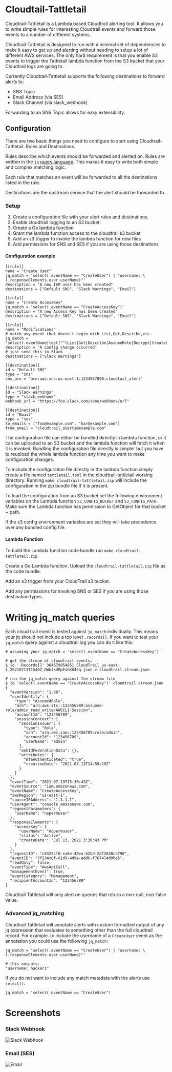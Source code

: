 # Cloudtail-Tattletail

Cloudtrail-Tattletail is a Lambda based Cloudtrail alerting tool. It allows you to write simple rules for interesting Cloudtrail events and forward those events to a number of different systems.

Cloudtrail-Tattletail is designed to run with a minimal set of dependencies to make it easy to get up and alerting without needing to setup a lot of different AWS services. The only hard requirement is that you enable S3 events to trigger the Tattletail lambda function from the S3 bucket that your Cloudtrail logs are going to.

Currently Cloudtrail-Tattletail supports the following destinations to forward alerts to:
- SNS Topic
- Email Address (via SES)
- Slack Channel (via slack_webhook)

Forwarding to an SNS Topic allows for easy extensibility.

## Configuration

There are two basic things you need to configure to start using Cloudtrail-Tattletail: Rules and Destinations.

Rules describe which events should be forwarded and alerted on. Rules are written in the `jq` [query language](https://stedolan.github.io/jq/manual/). This makes it easy to write both simple and complex matching logic.

Each rule that matches an event will be forwarded to all the destinations listed in the rule.

Destinations are the upstream service that the alert should be forwarded to.

### Setup

1. Create a configuration file with your alert rules and destinations.
1. Enable cloudtrail logging to an S3 bucket.
1. Create a Go lambda function
1. Grant the lambda function access to the cloudtrail s3 bucket
1. Add an s3 trigger to invoke the lambda function for new files
1. Add permissions for SNS and SES if you are using those destinations

#### Configuration example

```
[[rule]]
name = "Create User"
jq_match = 'select(.eventName == "CreateUser") | "username: \(.responseElements.user.userName)"'
description = "A new IAM user has been created"
destinations = ["Default SNS", "Slack Warnings", "Email"]

[[rule]]
name = "Create AccessKey"
jq_match = 'select(.eventName == "CreateAccessKey")'
description = "A new Access Key has been created"
destinations = ["Default SNS", "Slack Warnings", "Email"]

[[rule]]
name = "Modifications"
# match any event that doesn't begin with List,Get,Describe,etc.
jq_match = 'select(.eventName|test("^(List|Get|Describe|AssumeRole|Decrypt|CreateLog|ConsoleLogin)")|not)'
description = 'A config change occurred'
# just send this to Slack
destinations = ["Slack Warnings"]

[[destination]]
id = "Default SNS"
type = "sns"
sns_arn = "arn:aws:sns:us-east-1:1234567890:cloudtail_alert"

[[destination]]
id = "Slack Warnings"
type = "slack_webhook"
webhook_url = "https://foo.slack.com/some/webhook/url"

[[destination]]
id = "Email"
type = "ses"
to_emails = ["foo@example.com", "bar@example.com"]
from_email = "cloudtrail_alerts@example.com"
```

The configuration file can either be bundled directly in lambda function, or it can be uploaded to an S3 bucket and the lambda function will fetch it when it is invoked. Bundling the configuration file directly is simpler but you have to reupload the whole lambda function any time you want to make configuration changes.

To include the configuration file directly in the lambda function simply create a file named `tattletail.toml` in the cloudtrail-tattletail working directory. Running `make cloudtrail-tattletail.zip` will include the configuration in the zip bundle file if it is present.

To load the configuration from an S3 bucket set the following environment variables on the Lambda function `S3_CONFIG_BUCKET` and `S3_CONFIG_PATH`. Make sure the Lambda function has permission to GetObject for that bucket + path.

If the s3 config environment variables are set they will take precedence over any bundled config file.

#### Lambda Function

To build the Lambda function code bundle run `make cloudtrail-tattletail.zip`.

Create a Go Lambda function. Upload the `cloudtrail-tattletail.zip` file as the code bundle.

Add an s3 trigger from your CloudTrail s3 bucket.

Add any permissions for invoking SNS or SES if you are using those destination types.

# Writing jq_match queries

Each cloud trail event is tested against `jq_match` individually. This means your jq should not include a top level `.records[]`. If you want
to test your `jq_match` query against a cloudtrail log you can do it like this:

```
# assuming your jq_match = 'select(.eventName == "CreateAccessKey")'

# get the stream of cloudtrail events:
$ jq '.Records[]' 364679954851_CloudTrail_us-east-1_20210713T1540Z_DWktkdMpEvhK04Eq.json > cloudtrail.stream.json

# run the jq_match query against the stream file
$ jq 'select(.eventName == "CreateAccessKey")' cloudtrail.stream.json
{
  "eventVersion": "1.08",
  "userIdentity": {
    "type": "AssumedRole",
    "arn": "arn:aws:sts::123456789:assumed-role/admin_read_write/AWSCLI-Session",
    "accountId": "123456789",
    "sessionContext": {
      "sessionIssuer": {
        "type": "Role",
        "arn": "arn:aws:iam::123456789:role/admin",
        "accountId": "123456789",
        "userName": "admin"
      },
      "webIdFederationData": {},
      "attributes": {
        "mfaAuthenticated": "true",
        "creationDate": "2021-07-13T14:59:19Z"
      }
    }
  },
  "eventTime": "2021-07-13T15:30:43Z",
  "eventSource": "iam.amazonaws.com",
  "eventName": "CreateAccessKey",
  "awsRegion": "us-east-1",
  "sourceIPAddress": "1.1.1.1",
  "userAgent": "console.amazonaws.com",
  "requestParameters": {
    "userName": "nopermuser"
  },
  "responseElements": {
    "accessKey": {
      "userName": "nopermuser",
      "status": "Active",
      "createDate": "Jul 13, 2021 3:30:43 PM"
    }
  },
  "requestID": "c6325cf0-ea6e-48ea-b2bd-2df2630ce790",
  "eventID": "7f234c0f-61d9-4d9e-add6-f767474d9be6",
  "readOnly": false,
  "eventType": "AwsApiCall",
  "managementEvent": true,
  "eventCategory": "Management",
  "recipientAccountId": "123456789"
}
```

Cloudtrail Tattletail will only alert on queries that return a non-null, non-false value.

### Advanced jq_matching

Cloudtrail Tattletail will annotate alerts with custom formatted output of any jq expression that evaluates to something other than the full cloudtrail record.  For example. to include the username of a `CreateUser` event as the annotation you could use the following `jq_match`:

```
jq_match = 'select(.eventName == "CreateUser") | "username: \(.responseElements.user.userName)"'

# this outputs:
"username: hacker1"
```

If you do not want to include any match metadata with the alerts use `select()`:

```
jq_match = 'select(.eventName == "CreateUser")
```

# Screenshots

### Slack Webhook
<img src="https://raw.githubusercontent.com/psanford/cloudtrail-tattletail/main/screenshots/slack-webhook.png?raw=true" alt="Slack Webhook" />

### Email (SES)
<img src="https://raw.githubusercontent.com/psanford/cloudtrail-tattletail/main/screenshots/email.png?raw=true" alt="Email" />
